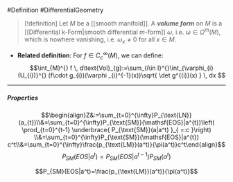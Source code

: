 #Definition #DifferentialGeometry 

> [!definition]
> Let $M$ be a [[smooth manifold]]. A ***volume form*** on $M$ is a [[Differential k-Form|smooth differential $m$-form]] $\omega$, i.e. $\omega\in \Omega^m(M)$, which is nowhere vanishing, i.e. $\omega_{x}\neq 0$ for all $x\in M$.
- **Related definition**: For $f\in C^\infty_{c}(M)$, we can define: $$\int_{M}^{} f \, d\text{Vol}_{g}:=\sum_{i\in I}^{}\int_{\varphi_{i}(U_{i})}^{} (f\cdot g_{i})(\varphi _{i}^{-1}(x))\sqrt{ \det g^{(i)}(x) } \, dx  $$
---
##### Properties

$$\begin{align}Z&:=\sum_{t=0}^{\infty}P_{\text{LN}}(a_{t})\\&=\sum_{t=0}^{\infty}P_{\text{SM}}(\mathsf{EOS}|a^{t})\left( \prod_{t=0}^{t-1} \underbrace{ P_{\text{SM}}(a|a^t) }_{ =:c }\right) \\&=\sum_{t=0}^{\infty}P_{\text{SM}}(\mathsf{EOS}|a^{t}) c^t\\&=\sum_{t=0}^{\infty}\frac{p_{\text{LM}}(a^t)}{\pi(a^t)}c^t\end{align}$$
$$P_{SM}(EOS|a^t)=P_{SM}(EOS|a^{t-1})P_{SM}(a^t)$$

$$P_{SM}(EOS|a^t)=\frac{p_{\text{LM}}(a^t)}{\pi(a^t)}$$